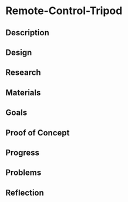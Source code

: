 # Remote-Control-Tripod


## Description

## Design

## Research

## Materials

## Goals

## Proof of Concept

## Progress

## Problems

## Reflection
